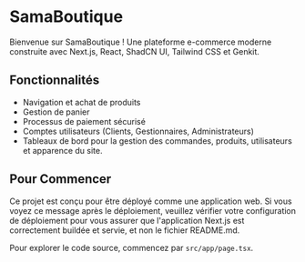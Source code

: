 # SamaBoutique

Bienvenue sur SamaBoutique ! Une plateforme e-commerce moderne construite avec Next.js, React, ShadCN UI, Tailwind CSS et Genkit.

## Fonctionnalités

-   Navigation et achat de produits
-   Gestion de panier
-   Processus de paiement sécurisé
-   Comptes utilisateurs (Clients, Gestionnaires, Administrateurs)
-   Tableaux de bord pour la gestion des commandes, produits, utilisateurs et apparence du site.

## Pour Commencer

Ce projet est conçu pour être déployé comme une application web. Si vous voyez ce message après le déploiement, veuillez vérifier votre configuration de déploiement pour vous assurer que l'application Next.js est correctement buildée et servie, et non le fichier README.md.

Pour explorer le code source, commencez par `src/app/page.tsx`.
